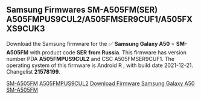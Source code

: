 <h2>Samsung Firmwares SM-A505FM(SER) A505FMPUS9CUL2/A505FMSER9CUF1/A505FXXS9CUK3</h2>
Download the Samsung firmware for the ✅ <strong>Samsung Galaxy A50 </strong> ⭐ <strong>SM-A505FM</strong> with product code <strong>SER</strong> <strong> from Russia</strong>. This firmware has version number PDA <strong>A505FMPUS9CUL2</strong> and CSC A505FMSER9CUF1. The operating system of this firmware is Android R , with build date 2021-12-21. Changelist <strong>21578199</strong>.

[SM-A505FM](https://samfirm.shop/samsung/model/SM-A505FM)
[A505FMPUS9CUL2](https://samfirm.shop/samsung/pda/A505FMPUS9CUL2)
[Download Firmware Samsung Galaxy A50 SM-A505FM](https://samfirm.shop/samsung/firmware/484147)
